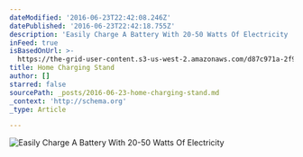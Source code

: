 ```yaml
---
dateModified: '2016-06-23T22:42:08.246Z'
datePublished: '2016-06-23T22:42:18.755Z'
description: 'Easily Charge A Battery With 20-50 Watts Of Electricity '
inFeed: true
isBasedOnUrl: >-
  https://the-grid-user-content.s3-us-west-2.amazonaws.com/d87c971a-2f9c-49c5-a1d2-6ae6fbdd88b1.jpg
title: Home Charging Stand
author: []
starred: false
sourcePath: _posts/2016-06-23-home-charging-stand.md
_context: 'http://schema.org'
_type: Article

---
```

![Easily Charge A Battery With 20-50 Watts Of Electricity ](https://imgflo.herokuapp.com/graph/vahj1ThiexotieMo/127bd3558f05c575ca6862b97e3a97db/croprotate.jpg?cropheight=2987&cropwidth=3882&degrees=0&input=https://the-grid-user-content.s3-us-west-2.amazonaws.com/d87c971a-2f9c-49c5-a1d2-6ae6fbdd88b1.jpg&x=0&y=0)